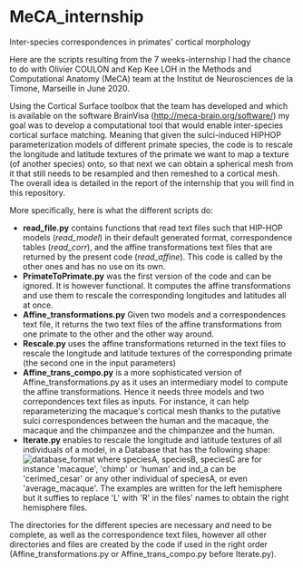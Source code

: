 # MeCA_internship
Inter-species correspondences in primates' cortical morphology

Here are the scripts resulting from the 7 weeks-internship I had the chance to do with Olivier COULON and Kep Kee LOH 
in the Methods and Computational Anatomy (MeCA) team at the Institut de Neurosciences de la Timone, Marseille in June 2020.

Using the Cortical Surface toolbox that the team has developed and which is available on the software BrainVisa 
(http://meca-brain.org/software/) my goal was to develop a computational tool that would enable inter-species cortical surface
matching. Meaning that given the sulci-induced HIPHOP parameterization models of different primate species, the code is to
rescale the longitude and latitude textures of the primate we want to map a texture (of another species) onto, so that next
we can obtain a spherical mesh from it that still needs to be resampled and then remeshed to a cortical mesh. The overall idea
is detailed in the report of the internship that you will find in this repository.

More specifically, here is what the different scripts do:

* **read_file.py** contains functions that read text files such that HIP-HOP models (*read_model*) in their default generated format, 
correspondence tables (*read_corr*), and the affine transformations text files that are returned by the present code (*read_affine*).
This code is called by the other ones and has no use on its own.
* **PrimateToPrimate.py** was the first version of the code and can be ignored. It is however functional. It computes the affine
transformations and use them to rescale the corresponding longitudes and latitudes all at once.
* **Affine_transformations.py** Given two models and a correspondences text file, it returns the two text files of the affine transformations
from one primate to the other and the other way around.
* **Rescale.py** uses the affine transformations returned in the text files to rescale the longitude and latitude textures of 
the corresponding primate (the second one in the input parameters)
* **Affine_trans_compo.py** is a more sophisticated version of Affine_transformations.py as it uses an intermediary model to compute
the affine transformations. Hence it needs three models and two correpondences text files as inputs. For instance, it can help
reparameterizing the macaque's cortical mesh thanks to the putative sulci correspondences between the human and the macaque, the
macaque and the chimpanzee and the chimpanzee and the human.
* **Iterate.py** enables to rescale the longitude and latitude textures of all individuals of a model, in a Database that has the following shape:
![database_format](https://user-images.githubusercontent.com/64405156/84280310-6ab4b480-ab37-11ea-93ad-bc45a839fa86.png)
where speciesA, speciesB, speciesC are for instance 'macaque', 'chimp' or 'human' and ind_a can be 'cerimed_cesar' or any other individual of speciesA, or even 'average_macaque'. The examples are written for the left hemisphere but it suffies to replace 'L' with 'R' in the files' names to obtain the right hemisphere files. 

The directories for the different species are necessary and need to be complete, as well as the correspondence text files, however all other directories and files are created by the code if used in the right order (Affine_transformations.py or Affine_trans_compo.py before Iterate.py).





